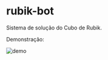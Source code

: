 # rubik-bot

Sistema de solução do Cubo de Rubik.

Demonstração:


![demo](https://github.com/AndreAngelucci/rubik-bot/raw/master/documentos/rubo-cubo.gif)
